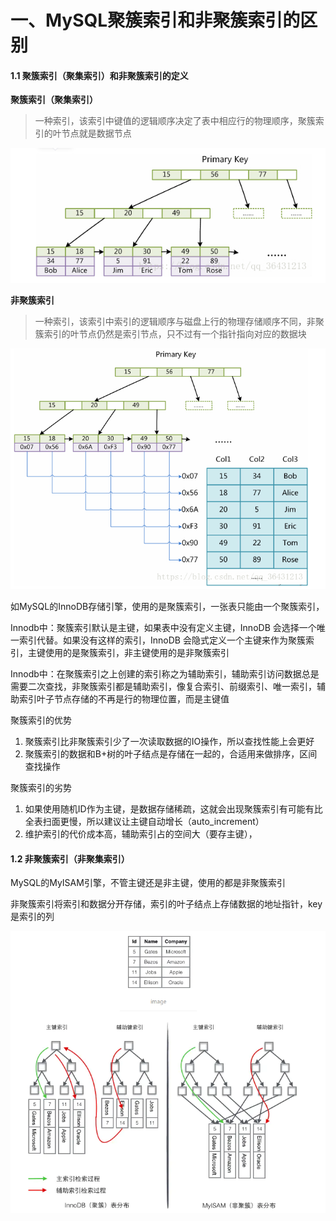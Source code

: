 # 一、MySQL聚簇索引和非聚簇索引的区别

#### 1.1 聚簇索引（聚集索引）和非聚簇索引的定义

**聚簇索引（聚集索引）**

> 一种索引，该索引中键值的逻辑顺序决定了表中相应行的物理顺序，聚簇索引的叶节点就是数据节点

![image-20220321014345073](../assets/聚簇索引与非聚簇索引_image/image-20220321014345073.png)

**非聚簇索引**

> 一种索引，该索引中索引的逻辑顺序与磁盘上行的物理存储顺序不同，非聚簇索引的叶节点仍然是索引节点，只不过有一个指针指向对应的数据块

![image-20220321014458564](../assets/聚簇索引与非聚簇索引_image/image-20220321014458564.png)





如MySQL的InnoDB存储引擎，使用的是聚簇索引，一张表只能由一个聚簇索引，

Innodb中：聚簇索引默认是主键，如果表中没有定义主键，InnoDB 会选择一个唯一索引代替。如果没有这样的索引，InnoDB 会隐式定义一个主键来作为聚簇索引，主键使用的是聚簇索引，非主键使用的是非聚簇索引

Innodb中：在聚簇索引之上创建的索引称之为辅助索引，辅助索引访问数据总是需要二次查找，非聚簇索引都是辅助索引，像复合索引、前缀索引、唯一索引，辅助索引叶子节点存储的不再是行的物理位置，而是主键值



聚簇索引的优势

1. 聚簇索引比非聚簇索引少了一次读取数据的IO操作，所以查找性能上会更好
1. 聚簇索引的数据和B+树的叶子结点是存储在一起的，合适用来做排序，区间查找操作

聚簇索引的劣势

1. 如果使用随机ID作为主键，是数据存储稀疏，这就会出现聚簇索引有可能有比全表扫面更慢，所以建议让主键自动增长（auto_increment）
2. 维护索引的代价成本高，辅助索引占的空间大（要存主键），

#### 1.2 非聚簇索引（非聚集索引）

MySQL的MyISAM引擎，不管主键还是非主键，使用的都是非聚簇索引

非聚簇索引将索引和数据分开存储，索引的叶子结点上存储数据的地址指针，key是索引的列



![image-20220320232153374](../assets/聚簇索引与非聚簇索引_image/image-20220320232153374.png)